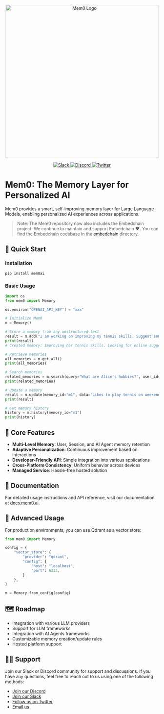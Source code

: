 <p align="center">
  <img src="docs/images/mem0-bg.png" width="500px" alt="Mem0 Logo">
</p>

<p align="center">
  <a href="https://embedchain.ai/slack">
    <img src="https://img.shields.io/badge/slack-embedchain-brightgreen.svg?logo=slack" alt="Slack">
  </a>
  <a href="https://embedchain.ai/discord">
    <img src="https://dcbadge.vercel.app/api/server/6PzXDgEjG5?style=flat" alt="Discord">
  </a>
  <a href="https://twitter.com/mem0ai">
    <img src="https://img.shields.io/twitter/follow/mem0ai" alt="Twitter">
  </a>
</p>

# Mem0: The Memory Layer for Personalized AI

Mem0 provides a smart, self-improving memory layer for Large Language Models, enabling personalized AI experiences across applications.

> Note: The Mem0 repository now also includes the Embedchain project. We continue to maintain and support Embedchain ❤️. You can find the Embedchain codebase in the [embedchain](https://github.com/mem0ai/mem0/tree/main/embedchain) directory.
## 🚀 Quick Start

### Installation

```bash
pip install mem0ai
```

### Basic Usage

```python
import os
from mem0 import Memory

os.environ["OPENAI_API_KEY"] = "xxx"

# Initialize Mem0
m = Memory()

# Store a memory from any unstructured text
result = m.add("I am working on improving my tennis skills. Suggest some online courses.", user_id="alice", metadata={"category": "hobbies"})
print(result)
# Created memory: Improving her tennis skills. Looking for online suggestions.

# Retrieve memories
all_memories = m.get_all()
print(all_memories)

# Search memories
related_memories = m.search(query="What are Alice's hobbies?", user_id="alice")
print(related_memories)

# Update a memory
result = m.update(memory_id="m1", data="Likes to play tennis on weekends")
print(result)

# Get memory history
history = m.history(memory_id="m1")
print(history)
```

## 🔑 Core Features

- **Multi-Level Memory**: User, Session, and AI Agent memory retention
- **Adaptive Personalization**: Continuous improvement based on interactions
- **Developer-Friendly API**: Simple integration into various applications
- **Cross-Platform Consistency**: Uniform behavior across devices
- **Managed Service**: Hassle-free hosted solution

## 📖 Documentation

For detailed usage instructions and API reference, visit our documentation at [docs.mem0.ai](https://docs.mem0.ai).

## 🔧 Advanced Usage

For production environments, you can use Qdrant as a vector store:

```python
from mem0 import Memory

config = {
    "vector_store": {
        "provider": "qdrant",
        "config": {
            "host": "localhost",
            "port": 6333,
        }
    },
}

m = Memory.from_config(config)
```

## 🗺️ Roadmap

- Integration with various LLM providers
- Support for LLM frameworks
- Integration with AI Agents frameworks
- Customizable memory creation/update rules
- Hosted platform support

## 🙋‍♂️ Support
Join our Slack or Discord community for support and discussions.
If you have any questions, feel free to reach out to us using one of the following methods:

- [Join our Discord](https://embedchain.ai/discord)
- [Join our Slack](https://embedchain.ai/slack)
- [Follow us on Twitter](https://twitter.com/mem0ai)
- [Email us](mailto:founders@mem0.ai)
